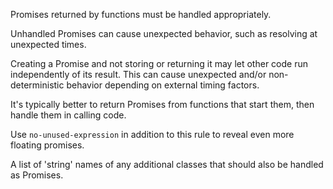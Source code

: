 Promises returned by functions must be handled appropriately.

Unhandled Promises can cause unexpected behavior, such as resolving at unexpected times.


Creating a Promise and not storing or returning it may let other code run independently of its result.
This can cause unexpected and/or non-deterministic behavior depending on external timing factors.

It's typically better to return Promises from functions that start them, then handle them in calling code.

Use `no-unused-expression` in addition to this rule to reveal even more floating promises.
        


A list of 'string' names of any additional classes that should also be handled as Promises.
        
